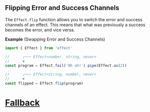 ## Flipping Error and Success Channels

The `Effect.flip` function allows you to switch the error and success channels of an effect. This means that what was previously a success becomes the error, and vice versa.

**Example** (Swapping Error and Success Channels)

```ts twoslash
import { Effect } from 'effect'

//      ┌─── Effect<number, string, never>
//      ▼
const program = Effect.fail('Oh uh!').pipe(Effect.as(2))

//      ┌─── Effect<string, number, never>
//      ▼
const flipped = Effect.flip(program)
```

# [Fallback](https://effect.website/docs/error-management/fallback/)
